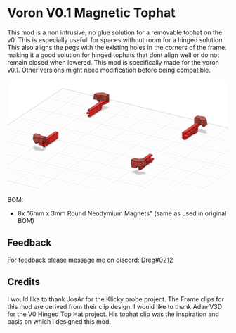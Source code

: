 # Voron V0.1 Magnetic Tophat

This mod is a non intrusive, no glue solution for a removable tophat on the v0. This is especially usefull for spaces without room for a hinged solution.
This also aligns the pegs with the existing holes in the corners of the frame. making it a good solution for hinged tophats that dont align well or do not remain closed when lowered.
This mod is specifically made for the voron v0.1. Other versions might need modification before being compatible.

![cad assembled](images/CAD_ASSEMBLED.png)

BOM:
- 8x "6mm x 3mm Round Neodymium Magnets" (same as used in original BOM)

## Feedback

For feedback please message me on discord: Dreg#0212

## Credits

I would like to thank JosAr for the Klicky probe project. The Frame clips for this mod are derived from their clip design.
I would like to thank AdamV3D for the V0 Hinged Top Hat project. His tophat clip was the inspiration and basis on which i designed this mod.
